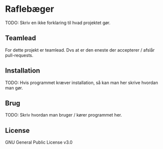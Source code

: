 # Raflebæger

TODO: Skriv en ikke forklaring til hvad projektet gør.

## Teamlead

For dette projekt er <navn> teamlead. Dvs at <navn> er den eneste der accepterer / afslår pull-requests.

## Installation

TODO: Hvis programmet kræver installation, så kan man her skrive hvordan man gør.

## Brug

TODO: Skriv hvordan man bruger / kører programmet her.

## License

GNU General Public License v3.0

